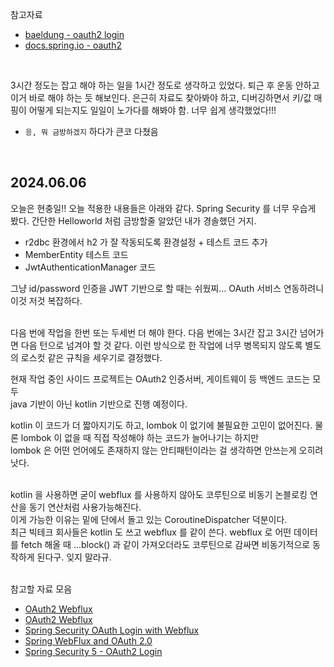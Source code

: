 참고자료
- [baeldung - oauth2 login](https://www.baeldung.com/spring-security-5-oauth2-login)
- [docs.spring.io - oauth2](https://docs.spring.io/spring-security/reference/reactive/oauth2/index.html)

<br/>

3시간 정도는 잡고 해야 하는 일을 1시간 정도로 생각하고 있었다. 퇴근 후 운동 안하고 이거 바로 해야 하는 듯 해보인다. 은근히 자료도 찾아봐야 하고, 디버깅하면서 키/값 매핑이 어떻게 되는지도 일일이 노가다를 해봐야 함.
너무 쉽게 생각했었다!!!
- `응, 뭐 금방하겠지` 하다가 큰코 다쳤음

<br/>

## 2024.06.06
오늘은 현충일!! 오늘 적용한 내용들은 아래와 같다. Spring Security 를 너무 우습게 봤다. 간단한 Helloworld 처럼 금방할줄 알았던 내가 경솔했던 거지.
- r2dbc 환경에서 h2 가 잘 작동되도록 환경설정 + 테스트 코드 추가
- MemberEntity 테스트 코드 
- JwtAuthenticationManager 코드

그냥 id/password 인증을 JWT 기반으로 할 때는 쉬웠찌... OAuth 서비스 연동하려니 이것 저것 복잡하다.<br/>
<br/>

다음 번에 작업을 한번 또는 두세번 더 해야 한다. 다음 번에는 3시간 잡고 3시간 넘어가면 다음 턴으로 넘겨야 할 것 같다. 이런 방식으로 한 작업에 너무 병목되지 않도록 별도의 로스컷 같은 규칙을 세우기로 결정했다.
<br/>

현재 작업 중인 사이드 프로젝트는 OAuth2 인증서버, 게이트웨이 등 백엔드 코드는 모두<br/>
java 기반이 아닌 kotlin 기반으로 진행 예정이다.<br/>

kotlin 이 코드가 더 짧아지기도 하고, lombok 이 없기에 불필요한 고민이 없어진다. 물론 lombok 이 없을 때 직접 작성해야 하는 코드가 늘어나기는 하지만<br/>
lombok 은 어떤 언어에도 존재하지 않는 안티패턴이라는 걸 생각하면 안쓰는게 오히려 낫다.<br/>
<br/>

kotlin 을 사용하면 굳이 webflux 를 사용하지 않아도 코루틴으로 비동기 논블로킹 연산을 동기 연산처럼 사용가능해진다.<br/>
이게 가능한 이유는 밑에 단에서 돌고 있는 CoroutineDispatcher 덕분이다.<br/>
최근 빅테크 회사들은 kotlin 도 쓰고 webflux 를 같이 쓴다. webflux 로 어떤 데이터를 fetch 해올 때 ...block() 과 같이 가져오더라도 코루틴으로 감싸면 비동기적으로 동작하게 된다구. 잊지 말라규.<br/>
<br/>

참고할 자료 모음
- [OAuth2 Webflux](https://docs.spring.io/spring-security/site/docs/5.1.1.RELEASE/reference/html/webflux-oauth2.html)
- [OAuth2 Webflux](https://docs.spring.io/spring-security/reference/reactive/oauth2/index.html#oauth2-client)
- [Spring Security OAuth Login with Webflux](https://www.baeldung.com/spring-oauth-login-webflux)
- [Spring WebFlux and OAuth 2.0](https://rj93.medium.com/spring-webflux-and-oauth-2-0-47e0c32c0a7a)
- [Spring Security 5 - OAuth2 Login](https://www.baeldung.com/spring-security-5-oauth2-login)


